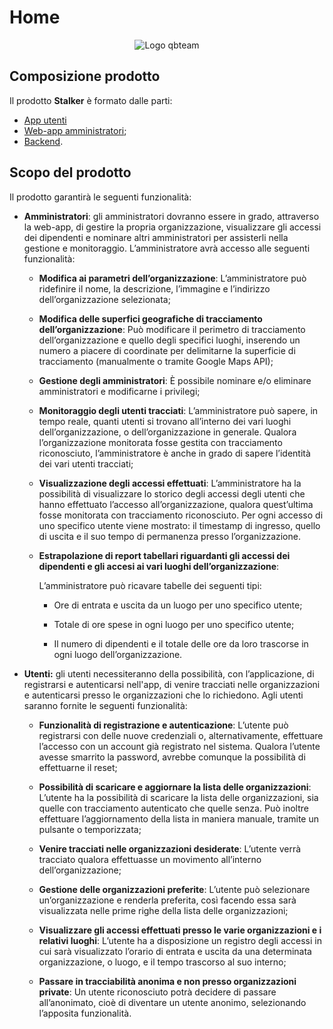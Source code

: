 # Home

<p align = "center">

<img src = "/Immagini/qbteam.png" alt = "Logo qbteam" />

</p>

## Composizione prodotto

Il prodotto **Stalker** è formato dalle parti:

-   [App utenti](/app/architettura/)
-   [Web-app amministratori](/webapp/architettura/);
-   [Backend](/backend/architettura/).

## Scopo del prodotto 

Il prodotto garantirà le seguenti funzionalità:

-   **Amministratori**: gli amministratori dovranno essere in grado,
    attraverso la web-app, di gestire la propria organizzazione,
    visualizzare gli accessi dei dipendenti e nominare altri
    amministratori per assisterli nella gestione e monitoraggio.
    L’amministratore avrà accesso alle seguenti funzionalità:

    -   **Modifica ai parametri dell’organizzazione**: L’amministratore
        può ridefinire il nome, la descrizione, l’immagine e l’indirizzo
        dell’organizzazione selezionata;

    -   **Modifica delle superfici geografiche di tracciamento dell’organizzazione**: 
		Può modificare il perimetro di
        tracciamento dell’organizzazione e quello degli specifici
        luoghi, inserendo un numero a piacere di coordinate per
        delimitarne la superficie di tracciamento (manualmente o tramite
        Google Maps API);

    -   **Gestione degli amministratori**: È possibile nominare e/o
        eliminare amministratori e modificarne i privilegi;

    -   **Monitoraggio degli utenti tracciati**: L’amministratore può
        sapere, in tempo reale, quanti utenti si trovano all’interno dei
        vari luoghi dell’organizzazione, o dell’organizzazione in
        generale. Qualora l’organizzazione monitorata fosse gestita con
        tracciamento riconosciuto, l’amministratore è anche in grado di
        sapere l’identità dei vari utenti tracciati;

    -   **Visualizzazione degli accessi effettuati**: L’amministratore
        ha la possibilità di visualizzare lo storico degli accessi degli
        utenti che hanno effettuato l’accesso all’organizzazione,
        qualora quest’ultima fosse monitorata con tracciamento
        riconosciuto. Per ogni accesso di uno specifico utente viene
        mostrato: il timestamp di ingresso, quello di uscita e il suo
        tempo di permanenza presso l’organizzazione.

    -   **Estrapolazione di report tabellari riguardanti gli accessi dei dipendenti e gli accesi ai vari luoghi dell’organizzazione**:
	
        L’amministratore può ricavare tabelle dei seguenti tipi:

        -   Ore di entrata e uscita da un luogo per uno specifico
            utente;

        -   Totale di ore spese in ogni luogo per uno specifico utente;

        -   Il numero di dipendenti e il totale delle ore da loro
            trascorse in ogni luogo dell’organizzazione.

-   **Utenti:** gli utenti necessiteranno della possibilità, con
    l’applicazione, di registrarsi e autenticarsi nell'app, di venire
    tracciati nelle organizzazioni e autenticarsi presso le
    organizzazioni che lo richiedono. Agli utenti saranno fornite le
    seguenti funzionalità:

    -   **Funzionalità di registrazione e autenticazione**: L’utente può
        registrarsi con delle nuove credenziali o, alternativamente,
        effettuare l’accesso con un account già registrato nel sistema.
        Qualora l’utente avesse smarrito la password, avrebbe comunque
        la possibilità di effettuarne il reset;

    -   **Possibilità di scaricare e aggiornare la lista delle organizzazioni**: 
        L’utente ha la possibilità di scaricare la
        lista delle organizzazioni, sia quelle con tracciamento
        autenticato che quelle senza. Può inoltre effettuare
        l’aggiornamento della lista in maniera manuale, tramite un
        pulsante o temporizzata;

    -   **Venire tracciati nelle organizzazioni desiderate**: L’utente
        verrà tracciato qualora effettuasse un movimento all’interno
        dell’organizzazione;

    -   **Gestione delle organizzazioni preferite**: L’utente può
        selezionare un’organizzazione e renderla preferita, così facendo
        essa sarà visualizzata nelle prime righe della lista delle
        organizzazioni;

    -   **Visualizzare gli accessi effettuati presso le varie organizzazioni e i relativi luoghi**: 
		L’utente ha a disposizione un registro degli accessi in cui sarà visualizzato l’orario di
        entrata e uscita da una determinata organizzazione, o luogo, e
        il tempo trascorso al suo interno;

    -   **Passare in tracciabilità anonima e non presso organizzazioni private**: 
		Un utente riconosciuto potrà decidere di passare
        all’anonimato, cioè di diventare un utente anonimo, selezionando
        l’apposita funzionalità.